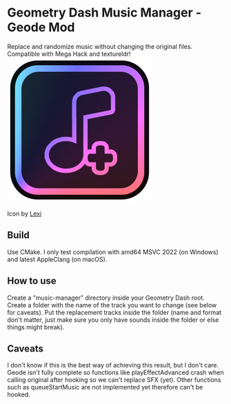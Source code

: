 # Geometry Dash Music Manager - Geode Mod
Replace and randomize music without changing the original files. Compatible with Mega Hack and textureldr!
![Logo](logo.png)

Icon by [Lexi](https://git.gay/Lexi)

## Build
Use CMake. I only test compilation with amd64 MSVC 2022 (on Windows) and latest AppleClang (on macOS).

## How to use
Create a "music-manager" directory inside your Geometry Dash root. Create a folder with the name of the track you want to change (see below for caveats). Put the replacement tracks inside the folder (name and format don't matter, just make sure you only have sounds inside the folder or else things might break).

## Caveats
I don't know if this is the best way of achieving this result, but I don't care.
Geode isn't fully complete so functions like playEffectAdvanced crash when calling original after hooking so we can't replace SFX (yet). Other functions such as queueStartMusic are not implemented yet therefore can't be hooked.